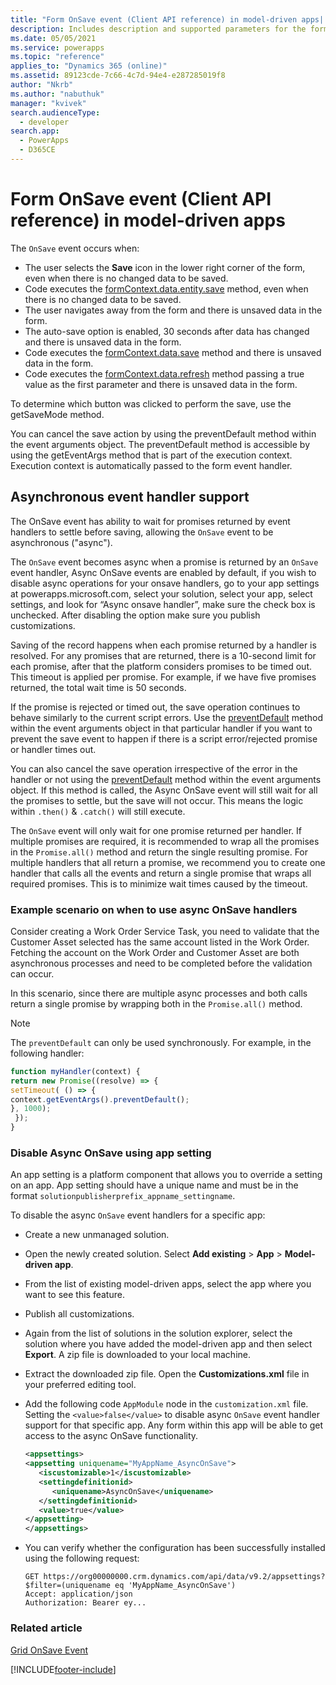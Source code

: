 ```yaml
---
title: "Form OnSave event (Client API reference) in model-driven apps| MicrosoftDocs"
description: Includes description and supported parameters for the form OnSave event.
ms.date: 05/05/2021
ms.service: powerapps
ms.topic: "reference"
applies_to: "Dynamics 365 (online)"
ms.assetid: 89123cde-7c66-4c7d-94e4-e287285019f8
author: "Nkrb"
ms.author: "nabuthuk"
manager: "kvivek"
search.audienceType: 
  - developer
search.app: 
  - PowerApps
  - D365CE
---
```

# Form OnSave event (Client API reference) in model-driven apps

The `OnSave` event occurs when:

- The user selects the **Save** icon in the lower right corner of the form, even when there is no changed data to be saved.
- Code executes the [formContext.data.entity.save](../formContext-data-entity/save.md) method, even when there is no changed data to be saved.
- The user navigates away from the form and there is unsaved data in the form.
- The auto-save option is enabled, 30 seconds after data has changed and there is unsaved data in the form.
- Code executes the [formContext.data.save](../formContext-data/save.md) method and there is unsaved data in the form.
- Code executes the [formContext.data.refresh](../formContext-data/refresh.md) method passing a true value as the first parameter and there is unsaved data in the form.

To determine which button was clicked to perform the save, use the getSaveMode method.

You can cancel the save action by using the preventDefault method within the event arguments object. The preventDefault method is accessible by using the getEventArgs method that is part of the execution context. Execution context is automatically passed to the form event handler.

## Asynchronous event handler support

The OnSave event has ability to wait for promises returned by event handlers to settle before saving, allowing the `OnSave` event to be asynchronous ("async").

The `OnSave` event becomes async when a promise is returned by an `OnSave` event handler, Async OnSave events are enabled by default, if you wish to disable async operations for your onsave handlers, go to your app settings at powerapps.microsoft.com, select your solution, select your app, select settings, and look for “Async onsave handler”, make sure the check box is unchecked.  After disabling the option make sure you publish customizations.

Saving of the record happens when each promise returned by a handler is resolved. For any promises that are returned, there is a 10-second limit for each promise, after that the platform considers promises to be timed out. This timeout is applied per promise. For example, if we have five promises returned, the total wait time is 50 seconds.  

If the promise is rejected or timed out, the save operation continues to behave similarly to the current script errors. Use the [preventDefault](../save-event-arguments/preventDefault.md) method within the event arguments object in that particular handler if you want to prevent the save event to happen if there is a script error/rejected promise or handler times out.

You can also cancel the save operation irrespective of the error in the handler or not using the [preventDefault](../save-event-arguments/preventDefault.md) method within the event arguments object. If this method is called, the Async OnSave event will still wait for all the promises to settle, but the save will not occur. This means the logic within `.then()` & `.catch()` will still execute.

The `OnSave` event will only wait for one promise returned per handler. If multiple promises are required, it is recommended to wrap all the promises in the `Promise.all()` method and return the single resulting promise. For multiple handlers that all return a promise, we recommend you to create one handler that calls all the events and return a single promise that wraps all required promises. This is to minimize wait times caused by the timeout.

### Example scenario on when to use async OnSave handlers

Consider creating a Work Order Service Task, you need to validate that the Customer Asset selected has the same account listed in the Work Order. Fetching the account on the Work Order and Customer Asset are both asynchronous processes and need to be completed before the validation can occur. 

In this scenario, since there are multiple async processes and both calls return a single promise by wrapping both in the `Promise.all()` method.

> [!NOTE] 
> The `preventDefault` can only be used synchronously. For example, in the following handler:
   > ```JavaScript
   > function myHandler(context) {
  > return new Promise((resolve) => {
  > setTimeout( () => {
  > context.getEventArgs().preventDefault();
  > }, 1000);
  >  });
  > }
  >```

### Disable Async OnSave using app setting 

An app setting is a platform component that allows you to override a setting on an app. App setting should have a unique name and must be in the format `solutionpublisherprefix_appname_settingname`.

To disable the async `OnSave` event handlers for a specific app:

- Create a new unmanaged solution. 
- Open the newly created solution. Select **Add existing** > **App** > **Model-driven app**.
- From the list of existing model-driven apps, select the app where you want to see this feature. 
- Publish all customizations. 
- Again from the list of solutions in the solution explorer, select the solution where you have added the model-driven app and then select **Export**. A zip file is downloaded to your local machine.
- Extract the downloaded  zip file. Open the **Customizations.xml** file in your preferred editing tool. 
- Add the following code `AppModule` node in the `customization.xml` file. Setting the `<value>false</value>` to disable async `OnSave` event handler support for that specific app. Any form within this app will be able to get access to the async OnSave functionality.

   ```XML
   <appsettings>
   <appsetting uniquename="MyAppName_AsyncOnSave">
      <iscustomizable>1</iscustomizable>
      <settingdefinitionid>
         <uniquename>AsyncOnSave</uniquename>
      </settingdefinitionid>
      <value>true</value>
   </appsetting>
  </appsettings>
   ```

- You can verify whether the configuration has been successfully installed using the following request: 

  ```http
  GET https://org00000000.crm.dynamics.com/api/data/v9.2/appsettings?$filter=(uniquename eq 'MyAppName_AsyncOnSave')
  Accept: application/json
  Authorization: Bearer ey...
  ```

### Related article

[Grid OnSave Event](grid-onsave.md)  


[!INCLUDE[footer-include](../../../../../includes/footer-banner.md)]
